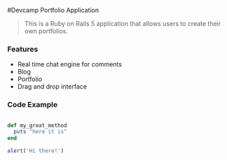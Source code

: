#Devcamp Portfolio Application

> This is a Ruby on Rails 5 application that allows users to create their own portfolios.

### Features
- Real time chat engine for comments
- Blog
- Portfolio
- Drag and drop interface

### Code Example

```ruby

def my_great_method
  puts "here it is"
end
```

```javascript
alert('Hi there!')
```